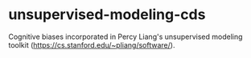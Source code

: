# unsupervised-modeling-cds
Cognitive biases incorporated in Percy Liang's unsupervised modeling toolkit (https://cs.stanford.edu/~pliang/software/).
